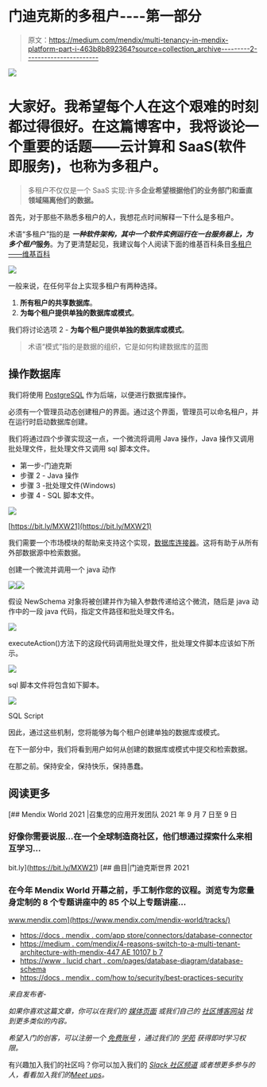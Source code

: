 # 门迪克斯的多租户----第一部分

> 原文：<https://medium.com/mendix/multi-tenancy-in-mendix-platform-part-i-463b8b892364?source=collection_archive---------2----------------------->

![](img/7969b507d2d0713b7bc47610fe2c53a9.png)

# 大家好。我希望每个人在这个艰难的时刻都过得很好。在这篇博客中，我将谈论一个重要的话题——云计算和 SaaS(软件即服务)，也称为多租户。

> 多租户不仅仅是一个 SaaS 实现:许多**企业希望根据他们的业务部门和垂直领域隔离他们的数据。**

首先，对于那些不熟悉多租户的人，我想花点时间解释一下什么是多租户。

术语“多租户”指的是 ***一种软件架构，其中一个软件实例运行在一台服务器上，为多个租户*服务**。为了更清楚起见，我建议每个人阅读下面的维基百科条目[多租户——维基百科](https://en.wikipedia.org/wiki/Multitenancy)

![](img/b64b08bcd7167328181b578fe863cffc.png)

一般来说，在任何平台上实现多租户有两种选择。

1.  **所有租户的共享数据库**。
2.  **为每个租户提供单独的数据库或模式**。

我们将讨论选项 2 - **为每个租户提供单独的数据库或模式**。

> 术语“模式”指的是数据的组织，它是如何构建数据库的蓝图

## 操作数据库

我们将使用 [PostgreSQL](https://www.postgresql.org/) 作为后端，以便进行数据库操作。

必须有一个管理员动态创建租户的界面。通过这个界面，管理员可以命名租户，并在运行时启动数据库创建。

我们将通过四个步骤实现这一点，一个微流将调用 Java 操作，Java 操作又调用批处理文件，批处理文件又调用 sql 脚本文件。

*   第一步-门迪克斯
*   步骤 2 - Java 操作
*   步骤 3 -批处理文件(Windows)
*   步骤 4 - SQL 脚本文件。

![](img/e8899626604412312fde5f824093f3fb.png)

[https://bit.ly/MXW21](https://bit.ly/MXW21)

我们需要一个市场模块的帮助来支持这个实现，[数据库连接器](https://marketplace.mendix.com/link/component/2888)。这将有助于从所有外部数据源中检索数据。

创建一个微流并调用一个 java 动作

![](img/54238aac44c6f89f131d9fa4e5805847.png)![](img/deb257c19d9fb696399926f5ca677a0a.png)

假设 NewSchema 对象将被创建并作为输入参数传递给这个微流，随后是 java 动作中的一段 java 代码，指定文件路径和批处理文件名。

![](img/dfba37594d0bb02198de46c99c60f63c.png)

executeAction()方法下的这段代码调用批处理文件，批处理文件脚本应该如下所示。

![](img/eb5e967041751b39ca947dfe69802d09.png)

sql 脚本文件将包含如下脚本。

![](img/bda4748e198c486bcafca01281ee29d6.png)

SQL Script

因此，通过这些机制，您将能够为每个租户创建单独的数据库或模式。

在下一部分中，我们将看到用户如何从创建的数据库或模式中提交和检索数据。

在那之前。保持安全，保持快乐，保持愚蠢。

## 阅读更多

[](https://bit.ly/MXW21) [## Mendix World 2021 |召集您的应用开发团队 2021 年 9 月 7 日至 9 日

### 好像你需要说服…在一个全球制造商社区，他们想通过探索什么来相互学习…

bit.ly](https://bit.ly/MXW21) [](https://www.mendix.com/mendix-world/tracks/) [## 曲目|门迪克斯世界 2021

### 在今年 Mendix World 开幕之前，手工制作您的议程。浏览专为您量身定制的 8 个专题讲座中的 85 个以上专题讲座…

www.mendix.com](https://www.mendix.com/mendix-world/tracks/) 

*   [https://docs . mendix . com/app store/connectors/database-connector](https://docs.mendix.com/appstore/connectors/database-connector)
*   [https://medium . com/mendix/4-reasons-switch-to-a-multi-tenant-architecture-with-mendix-447 AE 10107 b 7](/mendix/4-reasons-to-switch-to-a-multi-tenant-architecture-with-mendix-447ae10107b7)
*   [https://www . lucid chart . com/pages/database-diagram/database-schema](https://www.lucidchart.com/pages/database-diagram/database-schema)
*   [https://docs . mendix . com/how to/security/best-practices-security](https://docs.mendix.com/howto/security/best-practices-security)

*来自发布者-*

*如果你喜欢这篇文章，你可以在我们的* [*媒体页面*](https://medium.com/mendix) *或我们自己的* [*社区博客网站*](https://developers.mendix.com/community-blog/) *找到更多类似的内容。*

*希望入门的创客，可以注册一个* [*免费账号*](https://signup.mendix.com/link/signup/?source=direct) *，通过我们的* [*学苑*](https://academy.mendix.com/link/home) *获得即时学习权限。*

有兴趣加入我们的社区吗？你可以加入我们的 [*Slack 社区频道*](https://join.slack.com/t/mendixcommunity/shared_invite/zt-hwhwkcxu-~59ywyjqHlUHXmrw5heqpQ) *或者想更多参与的人，看看加入我们的*[*Meet ups*](https://developers.mendix.com/meetups/#meetupsNearYou)*。*